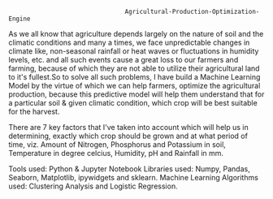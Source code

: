                                                                                                                                                                                                                         
                                    Agricultural-Production-Optimization-Engine

As we all know that agriculture depends largely on the nature of soil and the climatic conditions and many a times, we face unpredictable changes in climate like, non-seasonal rainfall or heat waves or fluctuations in humidity levels, etc. and all such events cause a great loss to our farmers and farming, because of which they are not able to utilize their agricultural land to it's fullest.So to solve all such problems, I have build a Machine Learning Model by the virtue of which we can help farmers, optimize the agricultural production, because this predictive model will help them understand that for a particular soil & given climatic condition, which crop will be best suitable for the harvest.

There are 7 key factors that I've taken into account which will help us in determining, exactly which crop should be grown and at what period of time, viz. Amount of Nitrogen, Phosphorus and Potassium in soil, Temperature in degree celcius, Humidity, pH and Rainfall in mm.

Tools used: Python & Jupyter Notebook Libraries used: Numpy, Pandas, Seaborn, Matplotlib, ipywidgets and sklearn. Machine Learning Algorithms used: Clustering Analysis and Logistic Regression.

